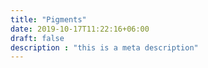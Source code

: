 ```yaml
---
title: "Pigments"
date: 2019-10-17T11:22:16+06:00
draft: false
description : "this is a meta description"
---
```


